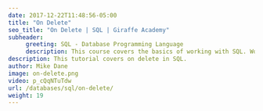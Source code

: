```yaml
---
date: 2017-12-22T11:48:56-05:00
title: "On Delete"
seo_title: "On Delete | SQL | Giraffe Academy"
subheader:
     greeting: SQL - Database Programming Language
     description: This course covers the basics of working with SQL. Work your way through the videos and we'll teach you everything you need to know to interact with database management systems and create powerful relational databases!
description: This tutorial covers on delete in SQL.
author: Mike Dane
image: on-delete.png
video: p_cQqNTuTdw
url: /databases/sql/on-delete/
weight: 19
---
```


